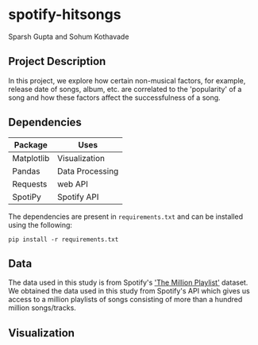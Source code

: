 # spotify-hitsongs

Sparsh Gupta and Sohum Kothavade

## Project Description

In this project, we explore how certain non-musical factors, for example, release date of songs, album, etc. are correlated to the 'popularity' of a song and how these factors affect the successfulness of a song.

## Dependencies

|  Package  |      Uses       |
|-----------|-----------------|
| Matplotlib| Visualization   |
| Pandas    | Data Processing |
| Requests  | web API         |
| SpotiPy   | Spotify API     |

 The dependencies are present in `requirements.txt` and can be installed using the following:
 
 ```
 pip install -r requirements.txt
 ```
 
## Data

The data used in this study is from Spotify's ['The Million Playlist'](https://research.atspotify.com/2020/09/the-million-playlist-dataset-remastered/) dataset. We obtained the data used in this study from Spotify's API which gives us access to a million playlists of songs consisting of more than a hundred million songs/tracks.


## Visualization
